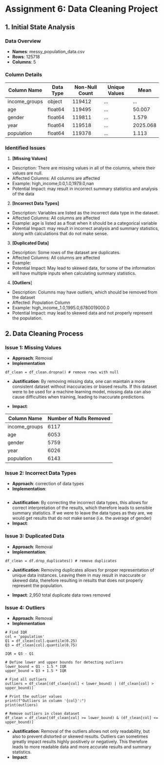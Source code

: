 # Assignment 6: Data Cleaning Project

## 1. Initial State Analysis

### Data Overview
- **Names**: messy_population_data.csv
- **Rows**: 125718
- **Columns**: 5

### Column Details
| Column Name   | Data Type | Non-Null Count | Unique Values |  Mean   |
|---------------|-----------|----------------|---------------|---------|
| income_groups | object    | 119412         | ...           | ...     |
| age           | float64   | 119495         | ...           | 50.007  |
| gender        | float64   | 119811         | ...           | 1.579   |
| year          | float64   | 119518         | ...           | 2025.068|
| population    | float64   | 119378         | ...           | 1.113   |

### Identified Issues

1. **[Missing Values]**
- Description: There are missing values in all of the columns, where their values are null. 
- Affected Columns: All columns are affected
- Example: high_income,0.0,1.0,1979.0,nan
- Potential Impact: may result in incorrect summary statistics and analysis of the data

2. **[Incorrect Data Types]**
- Description: Variables are listed as the incorrect data type in the dataset.
- Affected Columns: All columns are affected
- Example: age is listed as a float when it should be a categorical variable
- Potential Impact: may result in incorrect analysis and summary statistics, along with calculations that do not make sense. 

3. **[Duplicated Data]**
- Description: Some rows of the dataset are duplicates.
- Affected Columns: All columns are affected
- Example: 
- Potential Impact: May lead to skewed data, for some of the information will have multiple inputs when calculating summary statistics.

4. **[Outliers**]
- Description: Columns may have outliers, which should be removed from the dataset
- Affected: Population Column
- Example: high_income,,1.0,1995.0,6780019000.0
- Potential Impact: may lead to skewed data and not properly represent the population.

## 2. Data Cleaning Process

### Issue 1: Missing Values
- **Approach**: Removal
- **Implementation**
```
df_clean = df_clean.dropna() # remove rows with null
```
- **Justification**: By removing missing data, one can maintain a more consistent dataset without inaccuracies or biased results. If this dataset were to be used for a machine learning model, missing data can also cause difficulties when training, leading to inaccurate predictions.

- **Impact**: 

| Column Name    | Number of Nulls Removed |
| ---------------- | ------------------------ |
| income_groups  |  6117                  |
| age            |  6053                  |
| gender         |  5759                  |
| year           |  6026                  |
| population     |  6143                  |


### Issue 2: Incorrect Data Types
- **Approach**: correction of data types
- **Implementation**:
```
```
- **Justification**: By correcting the incorrect data types, this allows for correct interpretation of the results, which therefore leads to sensible summary statistics. If we were to leave the data types as they are, we would get results that do not make sense (i.e. the average of gender)
- **Impact**:

### Issue 3: Duplicated Data
- **Approach**: Removal
- **Implementation**:
```
df_clean = df.drop_duplicates() # remove duplicates
```
- **Justification**: Removing duplicates allows for proper representation of unique data instances. Leaving them in may result in inaccurate or skewed data, therefore resulting in results that does not properly represent the population.

- **Impact**:  2,950 total duplicate data rows removed

### Issue 4: Outliers
- **Approach**: Removal
- **Implementation**
```
# Find IQR
col = 'population'
Q1 = df_clean[col].quantile(0.25)
Q3 = df_clean[col].quantile(0.75)

IQR = Q3 - Q1

# Define lower and upper bounds for detecting outliers
lower_bound = Q1 - 1.5 * IQR
upper_bound = Q3 + 1.5 * IQR

# Find all outliers
outliers = df_clean[(df_clean[col] < lower_bound) | (df_clean[col] > upper_bound)]

# Print the outlier values
print(f"Outliers in column '{col}':")
print(outliers)

# Remove outliers in clean dataset
df_clean = df_clean[(df_clean[col] >= lower_bound) & (df_clean[col] <= upper_bound)] 
```
- **Justification**: Removal of the outliers allows not only readability, but also to prevent distorted or skewed results. Outliers can sometimes greatly impact results highly positively or negatively. This therefore leads to more readable data and more accurate results and summary statistics.
- **Impact**:


